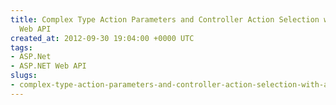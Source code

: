 ```yaml
---
title: Complex Type Action Parameters and Controller Action Selection with ASP.NET
  Web API
created_at: 2012-09-30 19:04:00 +0000 UTC
tags:
- ASP.Net
- ASP.NET Web API
slugs:
- complex-type-action-parameters-and-controller-action-selection-with-asp-net-web-api
---
```


